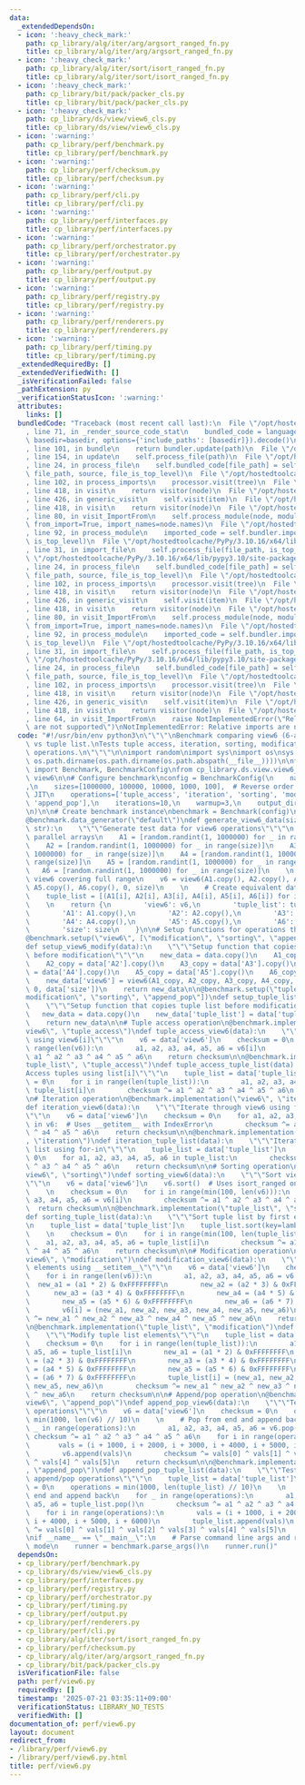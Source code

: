 ```yaml
---
data:
  _extendedDependsOn:
  - icon: ':heavy_check_mark:'
    path: cp_library/alg/iter/arg/argsort_ranged_fn.py
    title: cp_library/alg/iter/arg/argsort_ranged_fn.py
  - icon: ':heavy_check_mark:'
    path: cp_library/alg/iter/sort/isort_ranged_fn.py
    title: cp_library/alg/iter/sort/isort_ranged_fn.py
  - icon: ':heavy_check_mark:'
    path: cp_library/bit/pack/packer_cls.py
    title: cp_library/bit/pack/packer_cls.py
  - icon: ':heavy_check_mark:'
    path: cp_library/ds/view/view6_cls.py
    title: cp_library/ds/view/view6_cls.py
  - icon: ':warning:'
    path: cp_library/perf/benchmark.py
    title: cp_library/perf/benchmark.py
  - icon: ':warning:'
    path: cp_library/perf/checksum.py
    title: cp_library/perf/checksum.py
  - icon: ':warning:'
    path: cp_library/perf/cli.py
    title: cp_library/perf/cli.py
  - icon: ':warning:'
    path: cp_library/perf/interfaces.py
    title: cp_library/perf/interfaces.py
  - icon: ':warning:'
    path: cp_library/perf/orchestrator.py
    title: cp_library/perf/orchestrator.py
  - icon: ':warning:'
    path: cp_library/perf/output.py
    title: cp_library/perf/output.py
  - icon: ':warning:'
    path: cp_library/perf/registry.py
    title: cp_library/perf/registry.py
  - icon: ':warning:'
    path: cp_library/perf/renderers.py
    title: cp_library/perf/renderers.py
  - icon: ':warning:'
    path: cp_library/perf/timing.py
    title: cp_library/perf/timing.py
  _extendedRequiredBy: []
  _extendedVerifiedWith: []
  _isVerificationFailed: false
  _pathExtension: py
  _verificationStatusIcon: ':warning:'
  attributes:
    links: []
  bundledCode: "Traceback (most recent call last):\n  File \"/opt/hostedtoolcache/PyPy/3.10.16/x64/lib/pypy3.10/site-packages/onlinejudge_verify/documentation/build.py\"\
    , line 71, in _render_source_code_stat\n    bundled_code = language.bundle(stat.path,\
    \ basedir=basedir, options={'include_paths': [basedir]}).decode()\n  File \"/opt/hostedtoolcache/PyPy/3.10.16/x64/lib/pypy3.10/site-packages/onlinejudge_verify/languages/python.py\"\
    , line 101, in bundle\n    return bundler.update(path)\n  File \"/opt/hostedtoolcache/PyPy/3.10.16/x64/lib/pypy3.10/site-packages/onlinejudge_verify/languages/python_bundle.py\"\
    , line 154, in update\n    self.process_file(path)\n  File \"/opt/hostedtoolcache/PyPy/3.10.16/x64/lib/pypy3.10/site-packages/onlinejudge_verify/languages/python_bundle.py\"\
    , line 24, in process_file\n    self.bundled_code[file_path] = self.process_imports(tree,\
    \ file_path, source, file_is_top_level)\n  File \"/opt/hostedtoolcache/PyPy/3.10.16/x64/lib/pypy3.10/site-packages/onlinejudge_verify/languages/python_bundle.py\"\
    , line 102, in process_imports\n    processor.visit(tree)\n  File \"/opt/hostedtoolcache/PyPy/3.10.16/x64/lib/pypy3.10/ast.py\"\
    , line 418, in visit\n    return visitor(node)\n  File \"/opt/hostedtoolcache/PyPy/3.10.16/x64/lib/pypy3.10/ast.py\"\
    , line 426, in generic_visit\n    self.visit(item)\n  File \"/opt/hostedtoolcache/PyPy/3.10.16/x64/lib/pypy3.10/ast.py\"\
    , line 418, in visit\n    return visitor(node)\n  File \"/opt/hostedtoolcache/PyPy/3.10.16/x64/lib/pypy3.10/site-packages/onlinejudge_verify/languages/python_bundle.py\"\
    , line 80, in visit_ImportFrom\n    self.process_module(node, module_path, file_is_top_level,\
    \ from_import=True, import_names=node.names)\n  File \"/opt/hostedtoolcache/PyPy/3.10.16/x64/lib/pypy3.10/site-packages/onlinejudge_verify/languages/python_bundle.py\"\
    , line 92, in process_module\n    imported_code = self.bundler.import_file(module_path,\
    \ is_top_level)\n  File \"/opt/hostedtoolcache/PyPy/3.10.16/x64/lib/pypy3.10/site-packages/onlinejudge_verify/languages/python_bundle.py\"\
    , line 31, in import_file\n    self.process_file(file_path, is_top_level)\n  File\
    \ \"/opt/hostedtoolcache/PyPy/3.10.16/x64/lib/pypy3.10/site-packages/onlinejudge_verify/languages/python_bundle.py\"\
    , line 24, in process_file\n    self.bundled_code[file_path] = self.process_imports(tree,\
    \ file_path, source, file_is_top_level)\n  File \"/opt/hostedtoolcache/PyPy/3.10.16/x64/lib/pypy3.10/site-packages/onlinejudge_verify/languages/python_bundle.py\"\
    , line 102, in process_imports\n    processor.visit(tree)\n  File \"/opt/hostedtoolcache/PyPy/3.10.16/x64/lib/pypy3.10/ast.py\"\
    , line 418, in visit\n    return visitor(node)\n  File \"/opt/hostedtoolcache/PyPy/3.10.16/x64/lib/pypy3.10/ast.py\"\
    , line 426, in generic_visit\n    self.visit(item)\n  File \"/opt/hostedtoolcache/PyPy/3.10.16/x64/lib/pypy3.10/ast.py\"\
    , line 418, in visit\n    return visitor(node)\n  File \"/opt/hostedtoolcache/PyPy/3.10.16/x64/lib/pypy3.10/site-packages/onlinejudge_verify/languages/python_bundle.py\"\
    , line 80, in visit_ImportFrom\n    self.process_module(node, module_path, file_is_top_level,\
    \ from_import=True, import_names=node.names)\n  File \"/opt/hostedtoolcache/PyPy/3.10.16/x64/lib/pypy3.10/site-packages/onlinejudge_verify/languages/python_bundle.py\"\
    , line 92, in process_module\n    imported_code = self.bundler.import_file(module_path,\
    \ is_top_level)\n  File \"/opt/hostedtoolcache/PyPy/3.10.16/x64/lib/pypy3.10/site-packages/onlinejudge_verify/languages/python_bundle.py\"\
    , line 31, in import_file\n    self.process_file(file_path, is_top_level)\n  File\
    \ \"/opt/hostedtoolcache/PyPy/3.10.16/x64/lib/pypy3.10/site-packages/onlinejudge_verify/languages/python_bundle.py\"\
    , line 24, in process_file\n    self.bundled_code[file_path] = self.process_imports(tree,\
    \ file_path, source, file_is_top_level)\n  File \"/opt/hostedtoolcache/PyPy/3.10.16/x64/lib/pypy3.10/site-packages/onlinejudge_verify/languages/python_bundle.py\"\
    , line 102, in process_imports\n    processor.visit(tree)\n  File \"/opt/hostedtoolcache/PyPy/3.10.16/x64/lib/pypy3.10/ast.py\"\
    , line 418, in visit\n    return visitor(node)\n  File \"/opt/hostedtoolcache/PyPy/3.10.16/x64/lib/pypy3.10/ast.py\"\
    , line 426, in generic_visit\n    self.visit(item)\n  File \"/opt/hostedtoolcache/PyPy/3.10.16/x64/lib/pypy3.10/ast.py\"\
    , line 418, in visit\n    return visitor(node)\n  File \"/opt/hostedtoolcache/PyPy/3.10.16/x64/lib/pypy3.10/site-packages/onlinejudge_verify/languages/python_bundle.py\"\
    , line 64, in visit_ImportFrom\n    raise NotImplementedError(\"Relative imports\
    \ are not supported\")\nNotImplementedError: Relative imports are not supported\n"
  code: "#!/usr/bin/env python3\n\"\"\"\nBenchmark comparing view6 (6-array view)\
    \ vs tuple list.\nTests tuple access, iteration, sorting, modification, and append/pop\
    \ operations.\n\"\"\"\n\nimport random\nimport sys\nimport os\nsys.path.insert(0,\
    \ os.path.dirname(os.path.dirname(os.path.abspath(__file__))))\n\nfrom cp_library.perf.benchmark\
    \ import Benchmark, BenchmarkConfig\nfrom cp_library.ds.view.view6_cls import\
    \ view6\n\n# Configure benchmark\nconfig = BenchmarkConfig(\n    name=\"view6\"\
    ,\n    sizes=[1000000, 100000, 10000, 1000, 100],  # Reverse order to warm up\
    \ JIT\n    operations=['tuple_access', 'iteration', 'sorting', 'modification',\
    \ 'append_pop'],\n    iterations=10,\n    warmup=3,\n    output_dir=\"./output/benchmark_results/view6\"\
    \n)\n\n# Create benchmark instance\nbenchmark = Benchmark(config)\n\n# Data generator\n\
    @benchmark.data_generator(\"default\")\ndef generate_view6_data(size: int, operation:\
    \ str):\n    \"\"\"Generate test data for view6 operations\"\"\"\n    # Generate\
    \ parallel arrays\n    A1 = [random.randint(1, 1000000) for _ in range(size)]\n\
    \    A2 = [random.randint(1, 1000000) for _ in range(size)]\n    A3 = [random.randint(1,\
    \ 1000000) for _ in range(size)]\n    A4 = [random.randint(1, 1000000) for _ in\
    \ range(size)]\n    A5 = [random.randint(1, 1000000) for _ in range(size)]\n \
    \   A6 = [random.randint(1, 1000000) for _ in range(size)]\n    \n    # Create\
    \ view6 covering full range\n    v6 = view6(A1.copy(), A2.copy(), A3.copy(), A4.copy(),\
    \ A5.copy(), A6.copy(), 0, size)\n    \n    # Create equivalent data structures\n\
    \    tuple_list = [(A1[i], A2[i], A3[i], A4[i], A5[i], A6[i]) for i in range(size)]\n\
    \    \n    return {\n        'view6': v6,\n        'tuple_list': tuple_list,\n\
    \        'A1': A1.copy(),\n        'A2': A2.copy(),\n        'A3': A3.copy(),\n\
    \        'A4': A4.copy(),\n        'A5': A5.copy(),\n        'A6': A6.copy(),\n\
    \        'size': size\n    }\n\n# Setup functions for operations that modify data\n\
    @benchmark.setup(\"view6\", [\"modification\", \"sorting\", \"append_pop\"])\n\
    def setup_view6_modify(data):\n    \"\"\"Setup function that copies view6 data\
    \ before modification\"\"\"\n    new_data = data.copy()\n    A1_copy = data['A1'].copy()\n\
    \    A2_copy = data['A2'].copy()\n    A3_copy = data['A3'].copy()\n    A4_copy\
    \ = data['A4'].copy()\n    A5_copy = data['A5'].copy()\n    A6_copy = data['A6'].copy()\n\
    \    new_data['view6'] = view6(A1_copy, A2_copy, A3_copy, A4_copy, A5_copy, A6_copy,\
    \ 0, data['size'])\n    return new_data\n\n@benchmark.setup(\"tuple_list\", [\"\
    modification\", \"sorting\", \"append_pop\"])\ndef setup_tuple_list_modify(data):\n\
    \    \"\"\"Setup function that copies tuple list before modification\"\"\"\n \
    \   new_data = data.copy()\n    new_data['tuple_list'] = data['tuple_list'].copy()\n\
    \    return new_data\n\n# Tuple access operation\n@benchmark.implementation(\"\
    view6\", \"tuple_access\")\ndef tuple_access_view6(data):\n    \"\"\"Access tuples\
    \ using view6[i]\"\"\"\n    v6 = data['view6']\n    checksum = 0\n    for i in\
    \ range(len(v6)):\n        a1, a2, a3, a4, a5, a6 = v6[i]\n        checksum ^=\
    \ a1 ^ a2 ^ a3 ^ a4 ^ a5 ^ a6\n    return checksum\n\n@benchmark.implementation(\"\
    tuple_list\", \"tuple_access\")\ndef tuple_access_tuple_list(data):\n    \"\"\"\
    Access tuples using list[i]\"\"\"\n    tuple_list = data['tuple_list']\n    checksum\
    \ = 0\n    for i in range(len(tuple_list)):\n        a1, a2, a3, a4, a5, a6 =\
    \ tuple_list[i]\n        checksum ^= a1 ^ a2 ^ a3 ^ a4 ^ a5 ^ a6\n    return checksum\n\
    \n# Iteration operation\n@benchmark.implementation(\"view6\", \"iteration\")\n\
    def iteration_view6(data):\n    \"\"\"Iterate through view6 using for-in (no __iter__)\"\
    \"\"\n    v6 = data['view6']\n    checksum = 0\n    for a1, a2, a3, a4, a5, a6\
    \ in v6:  # Uses __getitem__ with IndexError\n        checksum ^= a1 ^ a2 ^ a3\
    \ ^ a4 ^ a5 ^ a6\n    return checksum\n\n@benchmark.implementation(\"tuple_list\"\
    , \"iteration\")\ndef iteration_tuple_list(data):\n    \"\"\"Iterate through tuple\
    \ list using for-in\"\"\"\n    tuple_list = data['tuple_list']\n    checksum =\
    \ 0\n    for a1, a2, a3, a4, a5, a6 in tuple_list:\n        checksum ^= a1 ^ a2\
    \ ^ a3 ^ a4 ^ a5 ^ a6\n    return checksum\n\n# Sorting operation\n@benchmark.implementation(\"\
    view6\", \"sorting\")\ndef sorting_view6(data):\n    \"\"\"Sort view6 using isort_ranged\"\
    \"\"\n    v6 = data['view6']\n    v6.sort()  # Uses isort_ranged on view range\n\
    \    \n    checksum = 0\n    for i in range(min(100, len(v6))):\n        a1, a2,\
    \ a3, a4, a5, a6 = v6[i]\n        checksum ^= a1 ^ a2 ^ a3 ^ a4 ^ a5 ^ a6\n  \
    \  return checksum\n\n@benchmark.implementation(\"tuple_list\", \"sorting\")\n\
    def sorting_tuple_list(data):\n    \"\"\"Sort tuple list by first element\"\"\"\
    \n    tuple_list = data['tuple_list']\n    tuple_list.sort(key=lambda x: x[0])\n\
    \    \n    checksum = 0\n    for i in range(min(100, len(tuple_list))):\n    \
    \    a1, a2, a3, a4, a5, a6 = tuple_list[i]\n        checksum ^= a1 ^ a2 ^ a3\
    \ ^ a4 ^ a5 ^ a6\n    return checksum\n\n# Modification operation\n@benchmark.implementation(\"\
    view6\", \"modification\")\ndef modification_view6(data):\n    \"\"\"Modify view6\
    \ elements using __setitem__\"\"\"\n    v6 = data['view6']\n    checksum = 0\n\
    \    for i in range(len(v6)):\n        a1, a2, a3, a4, a5, a6 = v6[i]\n      \
    \  new_a1 = (a1 * 2) & 0xFFFFFFFF\n        new_a2 = (a2 * 3) & 0xFFFFFFFF\n  \
    \      new_a3 = (a3 * 4) & 0xFFFFFFFF\n        new_a4 = (a4 * 5) & 0xFFFFFFFF\n\
    \        new_a5 = (a5 * 6) & 0xFFFFFFFF\n        new_a6 = (a6 * 7) & 0xFFFFFFFF\n\
    \        v6[i] = (new_a1, new_a2, new_a3, new_a4, new_a5, new_a6)\n        checksum\
    \ ^= new_a1 ^ new_a2 ^ new_a3 ^ new_a4 ^ new_a5 ^ new_a6\n    return checksum\n\
    \n@benchmark.implementation(\"tuple_list\", \"modification\")\ndef modification_tuple_list(data):\n\
    \    \"\"\"Modify tuple list elements\"\"\"\n    tuple_list = data['tuple_list']\n\
    \    checksum = 0\n    for i in range(len(tuple_list)):\n        a1, a2, a3, a4,\
    \ a5, a6 = tuple_list[i]\n        new_a1 = (a1 * 2) & 0xFFFFFFFF\n        new_a2\
    \ = (a2 * 3) & 0xFFFFFFFF\n        new_a3 = (a3 * 4) & 0xFFFFFFFF\n        new_a4\
    \ = (a4 * 5) & 0xFFFFFFFF\n        new_a5 = (a5 * 6) & 0xFFFFFFFF\n        new_a6\
    \ = (a6 * 7) & 0xFFFFFFFF\n        tuple_list[i] = (new_a1, new_a2, new_a3, new_a4,\
    \ new_a5, new_a6)\n        checksum ^= new_a1 ^ new_a2 ^ new_a3 ^ new_a4 ^ new_a5\
    \ ^ new_a6\n    return checksum\n\n# Append/pop operation\n@benchmark.implementation(\"\
    view6\", \"append_pop\")\ndef append_pop_view6(data):\n    \"\"\"Test view6 append/pop\
    \ operations\"\"\"\n    v6 = data['view6']\n    checksum = 0\n    operations =\
    \ min(1000, len(v6) // 10)\n    \n    # Pop from end and append back\n    for\
    \ _ in range(operations):\n        a1, a2, a3, a4, a5, a6 = v6.pop()\n       \
    \ checksum ^= a1 ^ a2 ^ a3 ^ a4 ^ a5 ^ a6\n    for i in range(operations):\n \
    \       vals = (i + 1000, i + 2000, i + 3000, i + 4000, i + 5000, i + 6000)\n\
    \        v6.append(vals)\n        checksum ^= vals[0] ^ vals[1] ^ vals[2] ^ vals[3]\
    \ ^ vals[4] ^ vals[5]\n    return checksum\n\n@benchmark.implementation(\"tuple_list\"\
    , \"append_pop\")\ndef append_pop_tuple_list(data):\n    \"\"\"Test tuple list\
    \ append/pop operations\"\"\"\n    tuple_list = data['tuple_list']\n    checksum\
    \ = 0\n    operations = min(1000, len(tuple_list) // 10)\n    \n    # Pop from\
    \ end and append back\n    for _ in range(operations):\n        a1, a2, a3, a4,\
    \ a5, a6 = tuple_list.pop()\n        checksum ^= a1 ^ a2 ^ a3 ^ a4 ^ a5 ^ a6\n\
    \    for i in range(operations):\n        vals = (i + 1000, i + 2000, i + 3000,\
    \ i + 4000, i + 5000, i + 6000)\n        tuple_list.append(vals)\n        checksum\
    \ ^= vals[0] ^ vals[1] ^ vals[2] ^ vals[3] ^ vals[4] ^ vals[5]\n    return checksum\n\
    \nif __name__ == \"__main__\":\n    # Parse command line args and run appropriate\
    \ mode\n    runner = benchmark.parse_args()\n    runner.run()"
  dependsOn:
  - cp_library/perf/benchmark.py
  - cp_library/ds/view/view6_cls.py
  - cp_library/perf/interfaces.py
  - cp_library/perf/registry.py
  - cp_library/perf/orchestrator.py
  - cp_library/perf/timing.py
  - cp_library/perf/output.py
  - cp_library/perf/renderers.py
  - cp_library/perf/cli.py
  - cp_library/alg/iter/sort/isort_ranged_fn.py
  - cp_library/perf/checksum.py
  - cp_library/alg/iter/arg/argsort_ranged_fn.py
  - cp_library/bit/pack/packer_cls.py
  isVerificationFile: false
  path: perf/view6.py
  requiredBy: []
  timestamp: '2025-07-21 03:35:11+09:00'
  verificationStatus: LIBRARY_NO_TESTS
  verifiedWith: []
documentation_of: perf/view6.py
layout: document
redirect_from:
- /library/perf/view6.py
- /library/perf/view6.py.html
title: perf/view6.py
---
```

